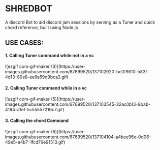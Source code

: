# SHREDBOT
A discord Bot to aid discord jam sessions by serving as a Tuner and quick chord reference, built using Node.js

<h2>USE CASES: </h2>

<h4>1. Calling Tuner command while not in a vc </h4>
![ezgif com-gif-maker (3)](https://user-images.githubusercontent.com/67699520/137102920-bc0f9810-b83f-4d13-80e8-ee6a59d9bca3.gif)

<h4>2. Calling Tuner command while in a vc </h4>
![ezgif com-gif-maker (5)](https://user-images.githubusercontent.com/67699520/137103545-32ac0b13-9bab-4164-a1ef-5c55557216c7.gif)

<h4>3. Calling the chord Command </h4>
![ezgif com-gif-maker (6)](https://user-images.githubusercontent.com/67699520/137104104-a4bee96e-0d06-49e5-a4b7-1fcd76e91513.gif)
